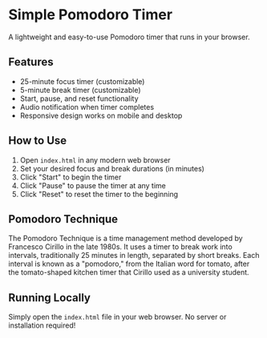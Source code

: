 # Simple Pomodoro Timer

A lightweight and easy-to-use Pomodoro timer that runs in your browser.

## Features

- 25-minute focus timer (customizable)
- 5-minute break timer (customizable)
- Start, pause, and reset functionality
- Audio notification when timer completes
- Responsive design works on mobile and desktop

## How to Use

1. Open `index.html` in any modern web browser
2. Set your desired focus and break durations (in minutes)
3. Click "Start" to begin the timer
4. Click "Pause" to pause the timer at any time
5. Click "Reset" to reset the timer to the beginning

## Pomodoro Technique

The Pomodoro Technique is a time management method developed by Francesco Cirillo in the late 1980s. It uses a timer to break work into intervals, traditionally 25 minutes in length, separated by short breaks. Each interval is known as a "pomodoro," from the Italian word for tomato, after the tomato-shaped kitchen timer that Cirillo used as a university student.

## Running Locally

Simply open the `index.html` file in your web browser. No server or installation required! 